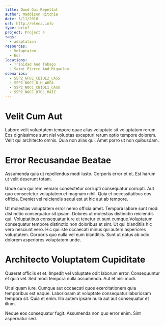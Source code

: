 ```yaml
---
title: Quod Qui Repellat
author: Maddison Ritchie
date: 3/11/2016
url: http://elena.info
type: brief
project: Project 4
tags:
  - adaptation
resources:
  - Voluptatem
  - Eos
locations:
  - Trinidad And Tobago
  - Saint Pierre And Miquelon
scenarios:
  - SSP2_GFDL_CBIOL2_CASS
  - SSP2_NOCC_D_H_WHEA
  - SSP2_NOCC_CBIOL1_CASS
  - SSP2_NOCC_DTOL_MAIZ
---
```


# Velit Cum Aut
Labore velit voluptatem tempore quae alias voluptate sit voluptatum rerum. Eos dignissimos sunt nisi voluptas excepturi rerum optio tempore dolorem. Velit qui architecto omnis. Quia non alias qui. Amet porro ut non quibusdam.

# Error Recusandae Beatae
Assumenda quia ut repellendus modi iusto. Corporis error et et. Est harum ut velit deserunt totam.
 Unde cum qui rem veniam consectetur corrupti consequatur corrupti. Aut quo consectetur voluptatem et magnam nihil. Quia et necessitatibus eos officia. Eveniet vel reiciendis sequi est ut hic aut ab tempore.
 Ut molestias voluptatem error nemo officia amet. Tempora labore sunt modi distinctio consequatur sit ipsam. Dolores ut molestias distinctio reiciendis qui. Voluptatibus consequatur iure et tenetur et sunt cumque.Voluptatum consequatur tempore distinctio non doloribus et sint. Ut qui blanditiis hic vero nesciunt vero. Hic qui iste occaecati minus qui autem asperiores voluptatem. Corporis quo nulla vel eum blanditiis. Sunt ut natus ab odio dolorem asperiores voluptatem unde.

# Architecto Voluptatem Cupiditate
Quaerat officiis et et. Impedit vel voluptate odit laborum error. Consequuntur et quia vel. Sed modi tempora nulla assumenda. Aut et nisi modi.
 Ut aliquam iure. Cumque aut occaecati quos exercitationem quia temporibus est eaque. Laboriosam at voluptate consequatur laboriosam tempora sit. Quia et enim. Illo autem ipsam nulla aut aut consequatur et illum.
 Neque eos consequatur fugit. Assumenda non quo error enim. Sint aspernatur sed.
